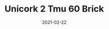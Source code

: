 ---
tags: 
  - "To Market"
  - "Cork Flooring"
title: "Unicork 2 Tmu 60 Brick"
designer: "To Market"
image_primary: "img/TMU%2060%20BRICK.jpg"
href: "https://www.tomkt.com/unicork-2-swatches"
description: "11.82%22%20x%2023.63%22%20TILES"
category: "cork-flooring"
subtitle: ""
manufacturer: "ToMarket"
slug: "/manufacturers/tomarket/cork-flooring/to-market-unicork-2-tmu-60-brick"
date: "2021-02-22"
---